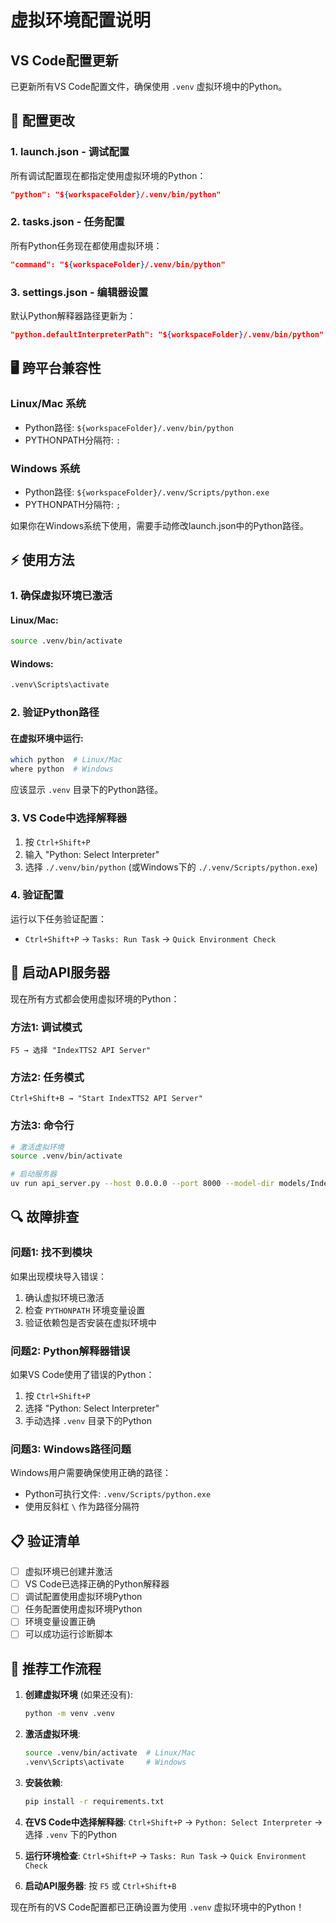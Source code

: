 # 虚拟环境配置说明

## VS Code配置更新

已更新所有VS Code配置文件，确保使用 `.venv` 虚拟环境中的Python。

## 🔧 配置更改

### 1. launch.json - 调试配置
所有调试配置现在都指定使用虚拟环境的Python：

```json
"python": "${workspaceFolder}/.venv/bin/python"
```

### 2. tasks.json - 任务配置
所有Python任务现在都使用虚拟环境：

```json
"command": "${workspaceFolder}/.venv/bin/python"
```

### 3. settings.json - 编辑器设置
默认Python解释器路径更新为：

```json
"python.defaultInterpreterPath": "${workspaceFolder}/.venv/bin/python"
```

## 🖥️ 跨平台兼容性

### Linux/Mac 系统
- Python路径: `${workspaceFolder}/.venv/bin/python`
- PYTHONPATH分隔符: `:`

### Windows 系统
- Python路径: `${workspaceFolder}/.venv/Scripts/python.exe`
- PYTHONPATH分隔符: `;`

如果你在Windows系统下使用，需要手动修改launch.json中的Python路径。

## ⚡ 使用方法

### 1. 确保虚拟环境已激活

#### Linux/Mac:
```bash
source .venv/bin/activate
```

#### Windows:
```bash
.venv\Scripts\activate
```

### 2. 验证Python路径

#### 在虚拟环境中运行:
```bash
which python  # Linux/Mac
where python  # Windows
```

应该显示 `.venv` 目录下的Python路径。

### 3. VS Code中选择解释器

1. 按 `Ctrl+Shift+P`
2. 输入 "Python: Select Interpreter"
3. 选择 `./.venv/bin/python` (或Windows下的 `./.venv/Scripts/python.exe`)

### 4. 验证配置

运行以下任务验证配置：
- `Ctrl+Shift+P` → `Tasks: Run Task` → `Quick Environment Check`

## 🚀 启动API服务器

现在所有方式都会使用虚拟环境的Python：

### 方法1: 调试模式
```
F5 → 选择 "IndexTTS2 API Server"
```

### 方法2: 任务模式
```
Ctrl+Shift+B → "Start IndexTTS2 API Server"
```

### 方法3: 命令行
```bash
# 激活虚拟环境
source .venv/bin/activate

# 启动服务器
uv run api_server.py --host 0.0.0.0 --port 8000 --model-dir models/IndexTTS-2
```

## 🔍 故障排查

### 问题1: 找不到模块
如果出现模块导入错误：
1. 确认虚拟环境已激活
2. 检查 `PYTHONPATH` 环境变量设置
3. 验证依赖包是否安装在虚拟环境中

### 问题2: Python解释器错误
如果VS Code使用了错误的Python：
1. 按 `Ctrl+Shift+P`
2. 选择 "Python: Select Interpreter"
3. 手动选择 `.venv` 目录下的Python

### 问题3: Windows路径问题
Windows用户需要确保使用正确的路径：
- Python可执行文件: `.venv/Scripts/python.exe`
- 使用反斜杠 `\` 作为路径分隔符

## 📋 验证清单

- [ ] 虚拟环境已创建并激活
- [ ] VS Code已选择正确的Python解释器
- [ ] 调试配置使用虚拟环境Python
- [ ] 任务配置使用虚拟环境Python
- [ ] 环境变量设置正确
- [ ] 可以成功运行诊断脚本

## 🎯 推荐工作流程

1. **创建虚拟环境** (如果还没有):
   ```bash
   python -m venv .venv
   ```

2. **激活虚拟环境**:
   ```bash
   source .venv/bin/activate  # Linux/Mac
   .venv\Scripts\activate     # Windows
   ```

3. **安装依赖**:
   ```bash
   pip install -r requirements.txt
   ```

4. **在VS Code中选择解释器**:
   `Ctrl+Shift+P` → `Python: Select Interpreter` → 选择 `.venv` 下的Python

5. **运行环境检查**:
   `Ctrl+Shift+P` → `Tasks: Run Task` → `Quick Environment Check`

6. **启动API服务器**:
   按 `F5` 或 `Ctrl+Shift+B`

现在所有的VS Code配置都已正确设置为使用 `.venv` 虚拟环境中的Python！ 